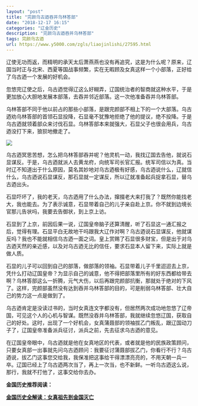 ```yaml
---
layout: "post"
title: "完颜乌古迺吞并乌林答部"
date: "2018-12-17 16:15"
categories: "辽金历史"
description: "完颜乌古迺吞并乌林答部"
tags: 完颜乌古迺
url: https://www.y5000.com/zgls/liaojinlishi/27595.html
---
```






辽使无功而返，而精明的承天太后萧燕燕也没有再追究，这是为什么呢？原来，辽国当时正与北宋、西夏等国战事频繁，实在无暇顾及女真这样一个小部落，正好给了乌古迺一个发展的好机会。

忽悠完辽使之后，乌古迺觉得辽这么好糊弄，辽国统治者的智商就这种水平，于是更加放心大胆地发展本部落，去吞并邻近部落。这一次他准备吞并乌林答部。

乌林答部不同于他以前占的那些小部落，是跟完颜部不相上下的一个大部落。乌古迺劝乌林答部的首领石显投降，石显毫不犹豫地拒绝了他的提议，绝不投降。于是乌古迺就领着部众来讨伐石显。乌林答部本来就强大，石显父子也很会用兵，乌古迺没打下来，狼狈地撤走了。

![](https://img.y5000.com/uploads/allimg/180113/8-1P1131A149B2.jpg)

乌古迺冥思苦想，怎么把乌林答部吞并呢？他灵机一动，我找辽国去告他，就说石显谋反。于是，乌古迺就派人去黄龙府，向统军司长官汇报。统军司信以为真。当时辽不知道出于什么原因，莫名其妙地对乌古迺极有好感，乌古迺说什么，辽就信什么，乌古迺说石显谋反，那石显就一定谋反，所以辽就准备起兵捉拿石显，替乌古迺出头。

石显吓坏了，我的老天，乌古迺用了什么办法，撺掇老大来打我了？既然你能找老大，我也能去。为了表示诚意，石显带着自己的儿子亲自赴上京。你不就到边境长官那儿告状吗，我要去告御状，到上京上访。

石显到了上京，前因后果一说，辽国皇帝脑子还算清醒，听了石显这一通汇报之后，觉得有理。石显平白无故地干吗跟我大辽作对啊？乌古迺说石显谋反，他就谋反吗？我也不能就相信乌古迺一面之词。皇上赏赐了石显很多财宝，但是出于对乌古迺天然的亲近感，以及对乌古迺无比的信任，要求石显本人留下来，实际上就是做人质。

石显的儿子可以回到自己的部落，做部落的领袖。石显带着儿子千里迢迢去上京，凭什么打动辽国皇帝？为显示自己的诚意，他不得把部落里所有的好东西都给带去啊？乌林答部这么一折腾，元气大伤，以后再跟完颜部抗衡，那就处于绝对的下风了。这样，完颜部虽然没有达到吞并乌林答部的目的，可是削弱乌林答部、壮大自己的势力这一点是做到了。

乌古迺肯定是没读过书的，当时女真连文字都没有，但居然两次成功地忽悠了辽帝国，可见这个人的心机与智谋。既然没吞并乌林答部，我就继续忽悠辽国，获取自己的好处。这时，出现了一个好机会，女真蒲聂部的领袖拔乙门叛乱，跟辽国动刀子了，辽国皇帝准备派兵征讨，派兵之前，先去征求乌古迺的意见。

在辽国皇帝眼中，乌古迺就是他在女真地区的代表，或者就是他的民族政策顾问，只要女真部一出事就先问乌古迺顾问：我要征讨蒲聂部拔乙门，你看行不行？乌古迺说，拔乙门这事您交给我，我保准把这事给干得漂漂亮亮的，不用天朝一兵一卒。辽国已经上了乌古迺两次当了，再上一次当，也不新鲜。一听乌古迺这么说，那行，我就不打他了，这事交给你去办。

**金国历史推荐阅读：**

**[金国历史全解读：女真祖先到金国灭亡](https://www.y5000.com/zgls/liaojinlishi/2018/0115/27654.html)**
